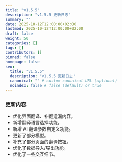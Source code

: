 ```yaml
---
title: "v1.5.5"
description: "v1.5.5 更新日志"
summary: ""
date: 2025-10-12T12:00:00+02:00
lastmod: 2025-10-12T12:00:00+02:00
draft: false
weight: 50
categories: []
tags: []
contributors: []
pinned: false
homepage: false
seo:
  title: "v1.5.5"
  description: "v1.5.5 更新日志"
  canonical: "" # custom canonical URL (optional)
  noindex: false # false (default) or true
---
```


### 更新内容

- 优化界面翻译、补翻遗漏内容。
- 新增翻译语言选择功能。
- 新增 AI 翻译参数自定义功能。
- 更新了部分模型。
- 补充了部分页面的翻译按钮。
- 优化了数据导入/导出功能。
- 优化了一些交互细节。
